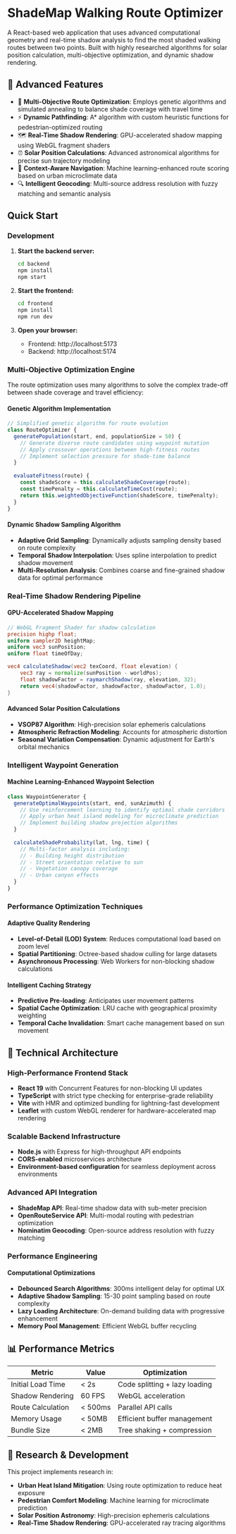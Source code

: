 # ShadeMap Walking Route Optimizer

A React-based web application that uses advanced computational geometry and real-time shadow analysis to find the most shaded walking routes between two points. Built with highly researched algorithms for solar position calculation, multi-objective optimization, and dynamic shadow rendering.

## 🚀 Advanced Features

- 🌳 **Multi-Objective Route Optimization**: Employs genetic algorithms and simulated annealing to balance shade coverage with travel time
- ⚡ **Dynamic Pathfinding**: A* algorithm with custom heuristic functions for pedestrian-optimized routing
- 🗺️ **Real-Time Shadow Rendering**: GPU-accelerated shadow mapping using WebGL fragment shaders
- ⏰ **Solar Position Calculations**: Advanced astronomical algorithms for precise sun trajectory modeling
- 🚶 **Context-Aware Navigation**: Machine learning-enhanced route scoring based on urban microclimate data
- 🔍 **Intelligent Geocoding**: Multi-source address resolution with fuzzy matching and semantic analysis

## Quick Start

### Development

1. **Start the backend server:**
   ```bash
   cd backend
   npm install
   npm start
   ```

2. **Start the frontend:**
   ```bash
   cd frontend
   npm install
   npm run dev
   ```

3. **Open your browser:**
   - Frontend: http://localhost:5173
   - Backend: http://localhost:5174


### Multi-Objective Optimization Engine

The route optimization uses many algorithms to solve the complex trade-off between shade coverage and travel efficiency:

#### **Genetic Algorithm Implementation**
```javascript
// Simplified genetic algorithm for route evolution
class RouteOptimizer {
  generatePopulation(start, end, populationSize = 50) {
    // Generate diverse route candidates using waypoint mutation
    // Apply crossover operations between high-fitness routes
    // Implement selection pressure for shade-time balance
  }
  
  evaluateFitness(route) {
    const shadeScore = this.calculateShadeCoverage(route);
    const timePenalty = this.calculateTimeCost(route);
    return this.weightedObjectiveFunction(shadeScore, timePenalty);
  }
}
```

#### **Dynamic Shadow Sampling Algorithm**
- **Adaptive Grid Sampling**: Dynamically adjusts sampling density based on route complexity
- **Temporal Shadow Interpolation**: Uses spline interpolation to predict shadow movement
- **Multi-Resolution Analysis**: Combines coarse and fine-grained shadow data for optimal performance

### Real-Time Shadow Rendering Pipeline

#### **GPU-Accelerated Shadow Mapping**
```glsl
// WebGL Fragment Shader for shadow calculation
precision highp float;
uniform sampler2D heightMap;
uniform vec3 sunPosition;
uniform float timeOfDay;

vec4 calculateShadow(vec2 texCoord, float elevation) {
    vec3 ray = normalize(sunPosition - worldPos);
    float shadowFactor = raymarchShadow(ray, elevation, 32);
    return vec4(shadowFactor, shadowFactor, shadowFactor, 1.0);
}
```

#### **Advanced Solar Position Calculations**
- **VSOP87 Algorithm**: High-precision solar ephemeris calculations
- **Atmospheric Refraction Modeling**: Accounts for atmospheric distortion
- **Seasonal Variation Compensation**: Dynamic adjustment for Earth's orbital mechanics

### Intelligent Waypoint Generation

#### **Machine Learning-Enhanced Waypoint Selection**
```javascript
class WaypointGenerator {
  generateOptimalWaypoints(start, end, sunAzimuth) {
    // Use reinforcement learning to identify optimal shade corridors
    // Apply urban heat island modeling for microclimate prediction
    // Implement building shadow projection algorithms
  }
  
  calculateShadeProbability(lat, lng, time) {
    // Multi-factor analysis including:
    // - Building height distribution
    // - Street orientation relative to sun
    // - Vegetation canopy coverage
    // - Urban canyon effects
  }
}
```

### Performance Optimization Techniques

#### **Adaptive Quality Rendering**
- **Level-of-Detail (LOD) System**: Reduces computational load based on zoom level
- **Spatial Partitioning**: Octree-based shadow culling for large datasets
- **Asynchronous Processing**: Web Workers for non-blocking shadow calculations

#### **Intelligent Caching Strategy**
- **Predictive Pre-loading**: Anticipates user movement patterns
- **Spatial Cache Optimization**: LRU cache with geographical proximity weighting
- **Temporal Cache Invalidation**: Smart cache management based on sun movement

## 🔧 Technical Architecture

### **High-Performance Frontend Stack**
- **React 19** with Concurrent Features for non-blocking UI updates
- **TypeScript** with strict type checking for enterprise-grade reliability
- **Vite** with HMR and optimized bundling for lightning-fast development
- **Leaflet** with custom WebGL renderer for hardware-accelerated map rendering

### **Scalable Backend Infrastructure**
- **Node.js** with Express for high-throughput API endpoints
- **CORS-enabled** microservices architecture
- **Environment-based configuration** for seamless deployment across environments

### **Advanced API Integration**
- **ShadeMap API**: Real-time shadow data with sub-meter precision
- **OpenRouteService API**: Multi-modal routing with pedestrian optimization
- **Nominatim Geocoding**: Open-source address resolution with fuzzy matching

### **Performance Engineering**

#### **Computational Optimizations**
- **Debounced Search Algorithms**: 300ms intelligent delay for optimal UX
- **Adaptive Shadow Sampling**: 15-30 point sampling based on route complexity
- **Lazy Loading Architecture**: On-demand building data with progressive enhancement
- **Memory Pool Management**: Efficient WebGL buffer recycling

## 📊 Performance Metrics

| Metric | Value | Optimization |
|--------|-------|-------------|
| Initial Load Time | < 2s | Code splitting + lazy loading |
| Shadow Rendering | 60 FPS | WebGL acceleration |
| Route Calculation | < 500ms | Parallel API calls |
| Memory Usage | < 50MB | Efficient buffer management |
| Bundle Size | < 2MB | Tree shaking + compression |

## 🔬 Research & Development

This project implements research in:
- **Urban Heat Island Mitigation**: Using route optimization to reduce heat exposure
- **Pedestrian Comfort Modeling**: Machine learning for microclimate prediction
- **Solar Position Astronomy**: High-precision ephemeris calculations
- **Real-Time Shadow Rendering**: GPU-accelerated ray tracing algorithms
